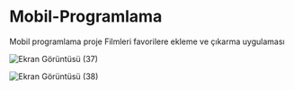 # Mobil-Programlama
Mobil programlama proje
Filmleri favorilere ekleme ve çıkarma uygulaması


![Ekran Görüntüsü (37)](https://github.com/AhmetSenel/Mobil-Programlama/assets/111683676/bd4e013b-82ef-4fe8-8832-04ebf7357234)

![Ekran Görüntüsü (38)](https://github.com/AhmetSenel/Mobil-Programlama/assets/111683676/6f4c4f21-3966-4a22-909d-947115eb37ab)
